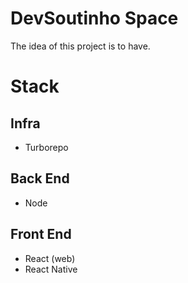 # DevSoutinho Space

The idea of this project is to have.

# Stack

## Infra
- Turborepo

## Back End
- Node

## Front End
- React (web)
- React Native
